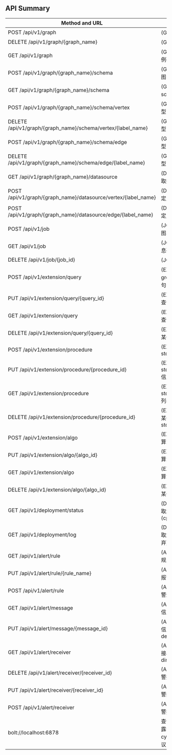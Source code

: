 ## API Summary

| Method and URL                                                   | Explanation                                |Groot|Interactive|Analytical|
| -----------------------------------------------------------------| ------------------------------------------ | --- | --------- | ---------|
| POST /api/v1/graph                                               | (GRAPH) 新建图                             | x   |     ✓     |    ✓     |
| DELETE /api/v1/graph/{graph_name}                                | (GRAPH) 删除图                             | x   |     ✓     |    ✓     |
| GET /api/v1/graph                                                | (GRAPH) 获取图实例列表                     | ✓   |     ✓     |    ✓     |
| POST /api/v1/graph/{graph_name}/schema                           | (GRAPH) 批量导入图 schema 信息             | ✓   |     x     |    x     |
| GET /api/v1/graph/{graph_name}/schema                            | (GRAPH) 获取图 schema 信息                 | ✓   |     ✓     |    ✓     |
| POST /api/v1/graph/{graph_name}/schema/vertex                    | (GRAPH) 新增点类型                         | ✓   |     x     |    x     |
| DELETE /api/v1/graph/{graph_name}/schema/vertex/{label_name}     | (GRAPH) 删除点类型                         | ✓   |     x     |    x     |
| POST /api/v1/graph/{graph_name}/schema/edge                      | (GRAPH) 新增边类型                         | ✓   |     x     |    x     |
| DELETE /api/v1/graph/{graph_name}/schema/edge/{label_name}       | (GRAPH) 删除边类型                         | ✓   |     x     |    x     |
| GET /api/v1/graph/{graph_name}/datasource                        | (DATASOURCE) 获取数据源绑定信息            | ✓   |     ✓     |    ✓     |
| POST /api/v1/graph/{graph_name}/datasource/vertex/{label_name}   | (DATASOURCE) 绑定点类型数据源              | ✓   |     ✓     |    ✓     |
| POST /api/v1/graph/{graph_name}/datasource/edge/{label_name}     | (DATASOURCE) 绑定点类型数据源              | ✓   |     ✓     |    ✓     |
| POST /api/v1/job                                                 | (JOB) 创建任务(载图、运行算法)             | ✓   |     ✓     |    ✓     |
| GET /api/v1/job                                                  | (JOB) 获取任务信息列表                     | ✓   |     ✓     |    ✓     |
| DELETE /api/v1/job/{job_id}                                      | (JOB) 取消任务                             | ✓   |     ✓     |    ✓     |
| POST /api/v1/extension/query                                     | (EXTENSION) 新建 gremlin/cypher 语句       | ✓   |     ✓     |    x     |
| PUT /api/v1/extension/query/{query_id}                           | (EXTENSION) 修改查询语句信息               | ✓   |     ✓     |    x     |
| GET /api/v1/extension/query                                      | (EXTENSION) 获取查询语句列表               | ✓   |     ✓     |    x     |
| DELETE /api/v1/extension/query/{query_id}                        | (EXTENSION) 删除某一查询语句               | ✓   |     ✓     |    x     |
| POST /api/v1/extension/procedure                                 | (EXTENSION) 新建 storedprocedure           | x   |     ✓     |    x     |
| PUT /api/v1/extension/procedure/{procedure_id}                   | (EXTENSION) 修改 storedprocedure 信息      | x   |     ✓     |    x     |
| GET /api/v1/extension/procedure                                  | (EXTENSION) 获取 storedprocedure 列表      | x   |     ✓     |    x     |
| DELETE /api/v1/extension/procedure/{procedure_id}                | (EXTENSION) 删除某一 storedprocedure       | x   |     ✓     |    x     |
| POST /api/v1/extension/algo                                      | (EXTENSION) 新建算法应用                   | x   |     x     |    ✓     |
| PUT /api/v1/extension/algo/{algo_id}                             | (EXTENSION) 修改算法信息                   | x   |     x     |    ✓     |
| GET /api/v1/extension/algo                                       | (EXTENSION) 获取算法列表                   | x   |     x     |    ✓     |
| DELETE /api/v1/extension/algo/{algo_id}                          | (EXTENSION) 删除某一算法                   | x   |     x     |    ✓     |
| GET /api/v1/deployment/status                                    | (DEPLOYMENT) 获取集群状态(cpu/memory/disk) | ✓   |     ✓     |    ✓     |
| GET /api/v1/deployment/log                                       | (DEPLOYMENT) 获取集群日志 (可能废弃)       | ✓   |     ✓     |    ✓     |
| GET /api/v1/alert/rule                                           | (ALERT) 获取报警规则列表                   | ✓   |     ✓     |    ✓     |
| PUT /api/v1/alert/rule/{rule_name}                               | (ALERT) 修改某一报警规则                   | ✓   |     ✓     |    ✓     |
| POST /api/v1/alert/rule                                          | (ALERT) 自定义报警规则 (暂不支持)          | ✓   |     ✓     |    ✓     |
| GET /api/v1/alert/message                                        | (ALERT) 获取报警信息列表                   | ✓   |     ✓     |    ✓     |
| PUT /api/v1/alert/message/{message_id}                           | (ALERT) 修改报警信息状态(solved、dealing)  | ✓   |     ✓     |    ✓     |
| GET /api/v1/alert/receiver                                       | (ALERT) 获取警报接收列表(email、dingtalk)  | ✓   |     ✓     |    ✓     |
| DELETE /api/v1/alert/receiver/{receiver_id}                      | (ALERT) 删除某一警报接收对象               | ✓   |     ✓     |    ✓     |
| PUT /api/v1/alert/receiver/{receiver_id}                         | (ALERT) 修改某一警报接收对象信息           | ✓   |     ✓     |    ✓     |
| POST /api/v1/alert/receiver                                      | (ALERT) 新增某一警报接收对象               | ✓   |     ✓     |    ✓     |
| bolt://localhost:6878                                            | 查询走 frontend 暴露的 cypher/gremlin 协议 | ✓   |     ✓     |    x     |
